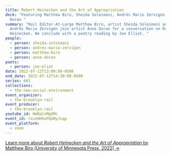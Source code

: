 ```yaml
---
title: Robert Heinecken and the Art of Appropriation
deck: "Featuring Matthew Biro, Sheida Soleimani, Andrés Mario Zervigón, and Anne
  Doran "
summary: "Rail Editor-At-Large Matthew Biro, artist Sheida Soleimani and scholar
  Andrés Mario Zervigón join artist Anne Doran for a conversation on Robert
  Heinecken. We conclude with a poetry reading by Joe Elliot. "
people:
  - person: sheida-soleimani
  - person: andres-mario-zervigon
  - person: matthew-biro
  - person: anne-doran
poets:
  - person: joe-eliot
date: 2022-07-12T13:00:00-0500
end_date: 2022-07-12T14:30:00-0500
series: 601
collections:
  - the-new-social-environment
event_organizer:
  - the-brooklyn-rail
event_producer:
  - the-brooklyn-rail
youtube_id: HmRalnMqXMc
event_id: receHHhoFDpMyJsqp
event_platform:
  - zoom
---
```

[Learn more about *Robert Heinecken and the Art of Appropriation* by Matthew Biro (University of Minnesota Press, 2022) →](https://www.upress.umn.edu/book-division/books/robert-heinecken-and-the-art-of-appropriation)